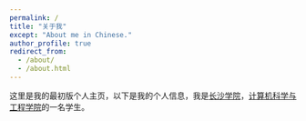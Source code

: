 ```yaml
---
permalink: /
title: "关于我"
except: "About me in Chinese."
author_profile: true
redirect_from: 
  - /about/
  - /about.html
---
```


这里是我的最初版个人主页，以下是我的个人信息，我是[长沙学院](http://www.ccsu.edu.cn/)，[计算机科学与工程学院](http://jsxy.ccsu.cn/)的一名学生。